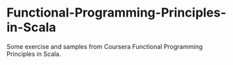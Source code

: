 # Functional-Programming-Principles-in-Scala

Some exercise and samples from Coursera Functional Programming Principles in Scala.
